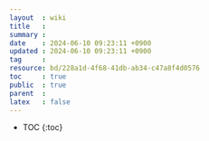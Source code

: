 ```yaml
---
layout  : wiki
title   : 
summary : 
date    : 2024-06-10 09:23:11 +0900
updated : 2024-06-10 09:23:11 +0900
tag     : 
resource: bd/228a1d-4f68-41db-ab34-c47a8f4d0576
toc     : true
public  : true
parent  : 
latex   : false
---
```

* TOC
{:toc}

# 
